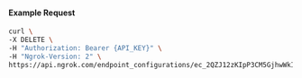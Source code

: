 <!-- Generated by nd gen api-examples. DO NOT EDIT. -->
#### Example Request
```bash
curl \
-X DELETE \
-H "Authorization: Bearer {API_KEY}" \
-H "Ngrok-Version: 2" \
https://api.ngrok.com/endpoint_configurations/ec_2QZJ12zKIpP3CM5GjhwWkItxyHP/circuit_breaker
